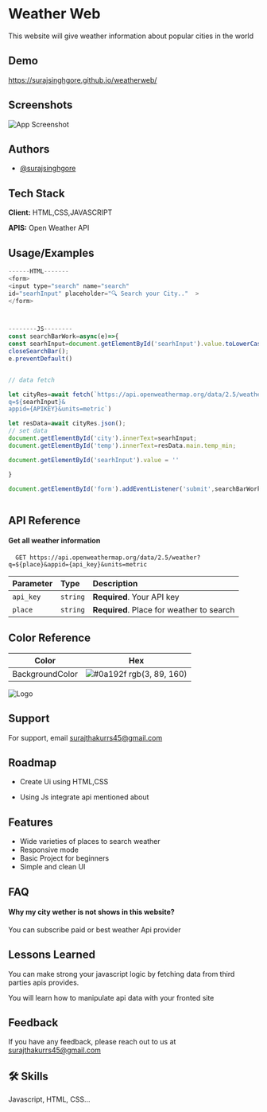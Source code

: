 
# Weather Web

This website will give weather information about popular cities in the world





## Demo

https://surajsinghgore.github.io/weatherweb/


## Screenshots

![App Screenshot](https://res.cloudinary.com/dnxv21hr0/image/upload/v1679194248/Screenshot_233_khylfg.png)


## Authors

- [@surajsinghgore](https://github.com/surajsinghgore)


## Tech Stack

**Client:** HTML,CSS,JAVASCRIPT

**APIS:** Open Weather API


## Usage/Examples

```javascript
------HTML-------
<form>
<input type="search" name="search" 
id="searhInput" placeholder="🔍 Search your City.."  >
</form>



--------JS--------
const searchBarWork=async(e)=>{
const searhInput=document.getElementById('searhInput').value.toLowerCase();
closeSearchBar();
e.preventDefault()


// data fetch

let cityRes=await fetch(`https://api.openweathermap.org/data/2.5/weather?
q=${searhInput}&
appid={APIKEY}&units=metric`)

let resData=await cityRes.json();
// set data
document.getElementById('city').innerText=searhInput;
document.getElementById('temp').innerText=resData.main.temp_min;

document.getElementById('searhInput').value = ''

}

document.getElementById('form').addEventListener('submit',searchBarWork)



```

## API Reference

#### Get all weather information

```http
  GET https://api.openweathermap.org/data/2.5/weather?q=${place}&appid={api_key}&units=metric
```

| Parameter | Type     | Description                |
| :-------- | :------- | :------------------------- |
| `api_key` | `string` | **Required**. Your API key |
| `place` | `string` | **Required**. Place for weather to search |





## Color Reference

| Color             | Hex                                                                |
| ----------------- | ------------------------------------------------------------------ |
| BackgroundColor | ![#0a192f](https://via.placeholder.com/10/0a192f?text=+) rgb(3, 89, 160) |


![Logo](https://res.cloudinary.com/dnxv21hr0/image/upload/v1679195240/with_out_bg_c44ekr.png)


## Support

For support, email surajthakurrs45@gmail.com 

## Roadmap

- Create Ui using HTML,CSS

- Using Js integrate api mentioned about


## Features

- Wide varieties of places to search weather
- Responsive mode
- Basic Project for beginners
- Simple and clean UI


## FAQ

#### Why my city wether is not shows in this website?

You can subscribe paid or best weather Api provider



## Lessons Learned
You can make strong your javascript logic by fetching data from third parties apis provides.

You will learn how to manipulate api data with your fronted site 


## Feedback

If you have any feedback, please reach out to us at surajthakurrs45@gmail.com


## 🛠 Skills
Javascript, HTML, CSS...

